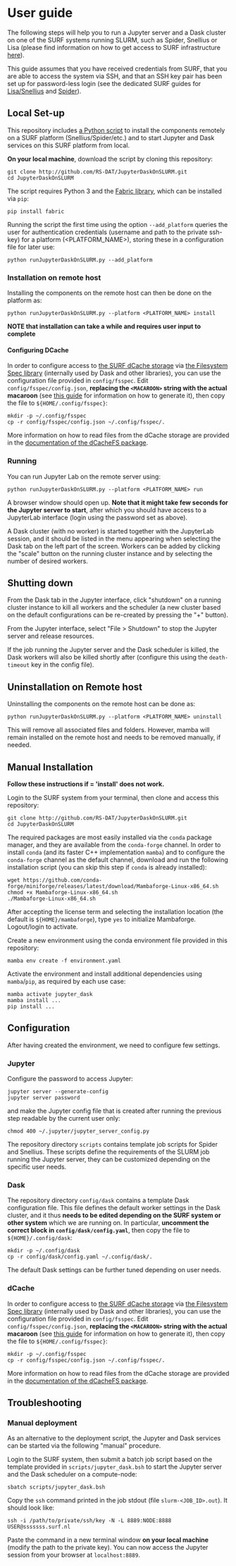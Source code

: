 # User guide

The following steps will help you to run a Jupyter server and a Dask cluster on one of the SURF systems running SLURM, such as Spider, Snellius or Lisa (please find information on how to get access to SURF infrastructure [here](https://www.surf.nl/en/research-it/apply-for-access-to-compute-services)).

This guide assumes that you have received credentials from SURF, that you are able to access the system via SSH, and that an SSH key pair has been set up for password-less login (see the dedicated SURF guides for [Lisa/Snellius](https://servicedesk.surf.nl/wiki/display/WIKI/SSH#SSH-Bonus2:public-keyauthentication) and [Spider](https://spiderdocs.readthedocs.io/en/latest/Pages/getting_started.html)). 

## Local Set-up 

This repository includes [a Python script](./scripts/runJupyterDaskOnSLURM.py) to install the components remotely on a SURF platform (Snellius/Spider/etc.) and to start Jupyter and Dask services on this SURF platform from local. 

**On your local machine**, download the script by cloning this repository:
```shell
git clone http://github.com/RS-DAT/JupyterDaskOnSLURM.git 
cd JupyterDaskOnSLURM
```

The script requires Python 3 and the [Fabric library](https://www.fabfile.org), which can be installed via `pip`:
```shell
pip install fabric
```

Running the script the first time using the option `--add_platform` queries the user for authentication credentials (username and path to the private ssh-key) for a platform (<PLATFORM_NAME>), storing these in a configuration file for later use:
```shell
python runJupyterDaskOnSLURM.py --add_platform
```

### Installation on remote host 

Installing the components on the remote host can then be done on the platform as:
```shell
python runJupyterDaskOnSLURM.py --platform <PLATFORM_NAME> install
```
**NOTE that installation can take a while and requires user input to complete**

#### Configuring DCache

In order to configure access to [the SURF dCache storage](http://doc.grid.surfsara.nl/en/stable/Pages/Service/system_specifications/dcache_specs.html) via [the Filesystem Spec library](https://filesystem-spec.readthedocs.io/en/latest/) (internally used by Dask and other libraries), you can use the configuration file provided in `config/fsspec`. Edit `config/fsspec/config.json`, **replacing the `<MACAROON>` string with the actual macaroon** (see [this guide](http://doc.grid.surfsara.nl/en/latest/Pages/Advanced/storage_clients/webdav.html#sharing-data-with-macaroons) for information on how to generate it), then copy the file to `${HOME/.config/fsspec}`:
```shell
mkdir -p ~/.config/fsspec
cp -r config/fsspec/config.json ~/.config/fsspec/. 
```

More information on how to read files from the dCache storage are provided in the [documentation of the dCacheFS package](https://dcachefs.readthedocs.io/en/latest/).

### Running

You can run Jupyter Lab on the remote server using:
```shell
python runJupyterDaskOnSLURM.py --platform <PLATFORM_NAME> run
```
A browser window should open up. **Note that it might take few seconds for the Jupyter server to start**, after which you should have access to a JupyterLab interface (login using the password set as above). 

A Dask cluster (with no worker) is started together with the JupyterLab session, and it should be listed in the menu appearing when selecting the Dask tab on the left part of the screen. Workers can be added by clicking the "scale" button on the running cluster instance and by selecting the number of desired workers. 

## Shutting down

From the Dask tab in the Jupyter interface, click "shutdown" on a running cluster instance to kill all workers and the scheduler (a new cluster based on the default configurations can be re-created by pressing the "+" button). 

From the Jupyter interface, select "File > Shutdown" to stop the Jupyter server and release resources.

If the job running the Jupyter server and the Dask scheduler is killed, the Dask workers will also be killed shortly after (configure this using the `death-timeout` key in the config file).

## Uninstallation on Remote host

Uninstalling the components on the remote host can be done as:
```shell
python runJupyterDaskOnSLURM.py --platform <PLATFORM_NAME> uninstall
```

This will remove all associated files and folders. However, mamba will remain installed on the remote host and needs to be removed manually, if needed.

## Manual Installation 
**Follow these instructions if <MODE> = 'install' does not work.**

Login to the SURF system from your terminal, then clone and access this repository:
```shell
git clone http://github.com/RS-DAT/JupyterDaskOnSLURM.git 
cd JupyterDaskOnSLURM
```

The required packages are most easily installed via the `conda` package manager, and they are available from the `conda-forge` channel. In order to install `conda` (and its faster C++ implementation `mamba`) and to configure the `conda-forge` channel as the default channel, download and run the following installation script (you can skip this step if `conda` is already installed):
```shell
wget https://github.com/conda-forge/miniforge/releases/latest/download/Mambaforge-Linux-x86_64.sh
chmod +x Mambaforge-Linux-x86_64.sh
./Mambaforge-Linux-x86_64.sh
```
After accepting the license term and selecting the installation location (the default is `${HOME}/mambaforge`), type `yes` to initialize Mambaforge. Logout/login to activate.

Create a new environment using the conda environment file provided in this repository:
```shell
mamba env create -f environment.yaml
```

Activate the environment and install additional dependencies using `mamba`/`pip`, as required by each use case:
```shell
mamba activate jupyter_dask
mamba install ...
pip install ...
```

## Configuration

After having created the environment, we need to configure few settings.

### Jupyter

Configure the password to access Jupyter:
```shell
jupyter server --generate-config
jupyter server password
```
and make the Jupyter config file that is created after running the previous step readable by the current user only:
```shell
chmod 400 ~/.jupyter/jupyter_server_config.py 
```

The repository directory `scripts` contains template job scripts for Spider and Snellius. These scripts define the requirements of the SLURM job running the Jupyter server, they can be customized depending on the specific user needs.  

### Dask

The repository directory `config/dask` contains a template Dask configuration file. This file defines the default worker settings in the Dask cluster, and it thus **needs to be edited depending on the SURF system or other system** which we are running on. In particular, **uncomment the correct block in  `config/dask/config.yaml`**, then copy the file to `${HOME}/.config/dask`:
```shell
mkdir -p ~/.config/dask
cp -r config/dask/config.yaml ~/.config/dask/. 
```

The default Dask settings can be further tuned depending on user needs.

### dCache

In order to configure access to [the SURF dCache storage](http://doc.grid.surfsara.nl/en/stable/Pages/Service/system_specifications/dcache_specs.html) via [the Filesystem Spec library](https://filesystem-spec.readthedocs.io/en/latest/) (internally used by Dask and other libraries), you can use the configuration file provided in `config/fsspec`. Edit `config/fsspec/config.json`, **replacing the `<MACAROON>` string with the actual macaroon** (see [this guide](http://doc.grid.surfsara.nl/en/latest/Pages/Advanced/storage_clients/webdav.html#sharing-data-with-macaroons) for information on how to generate it), then copy the file to `${HOME/.config/fsspec}`:
```shell
mkdir -p ~/.config/fsspec
cp -r config/fsspec/config.json ~/.config/fsspec/. 
```

More information on how to read files from the dCache storage are provided in the [documentation of the dCacheFS package](https://dcachefs.readthedocs.io/en/latest/).

## Troubleshooting

### Manual deployment

As an alternative to the deployment script, the Jupyter and Dask services can  be started via the following "manual" procedure.

Login to the SURF system, then submit a batch job script based on the template provided in `scripts/jupyter_dask.bsh` to start the Jupyter server and the Dask scheduler on a compute-node: 
```shell
sbatch scripts/jupyter_dask.bsh
```

Copy the `ssh` command printed in the job stdout (file `slurm-<JOB_ID>.out`). It should look like:
```shell
ssh -i /path/to/private/ssh/key -N -L 8889:NODE:8888 USER@sssssss.surf.nl
``` 

Paste the command in a new terminal window **on your local machine** (modify the path to the private key). You can now access the Jupyter session from your browser at `localhost:8889`.
